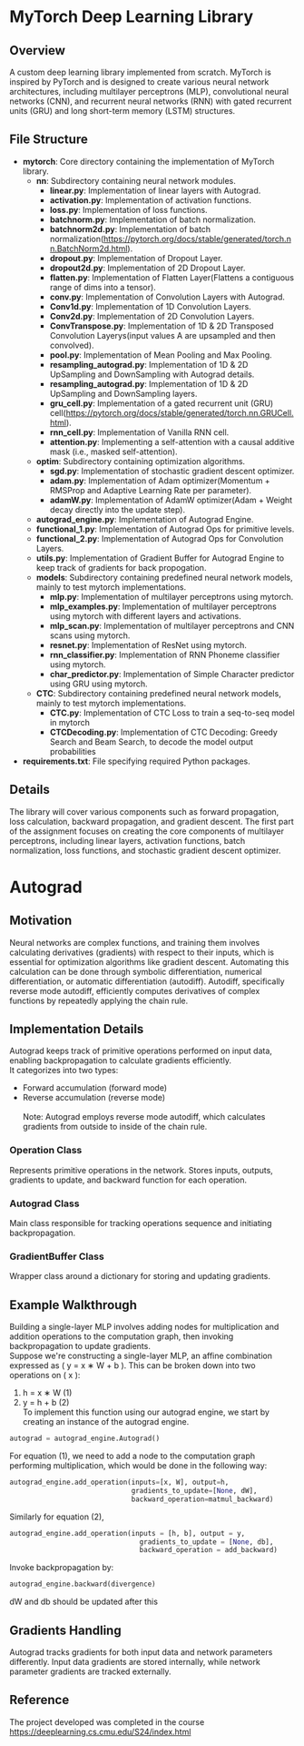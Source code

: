# MyTorch Deep Learning Library

## Overview
A custom deep learning library implemented from scratch. MyTorch is inspired by PyTorch and is designed to create various neural network architectures, including multilayer perceptrons (MLP), convolutional neural networks (CNN), and recurrent neural networks (RNN) with gated recurrent units (GRU) and long short-term memory (LSTM) structures.

## File Structure
- **mytorch**: Core directory containing the implementation of MyTorch library.
  - **nn**: Subdirectory containing neural network modules.
    - **linear.py**: Implementation of linear layers with Autograd.
    - **activation.py**: Implementation of activation functions.
    - **loss.py**: Implementation of loss functions.
    - **batchnorm.py**: Implementation of batch normalization.
    - **batchnorm2d.py**: Implementation of batch normalization(https://pytorch.org/docs/stable/generated/torch.nn.BatchNorm2d.html).
    - **dropout.py**: Implementation of Dropout Layer.
    - **dropout2d.py**: Implementation of 2D Dropout Layer.
    - **flatten.py**: Implementation of Flatten Layer(Flattens a contiguous range of dims into a tensor).
    - **conv.py**: Implementation of Convolution Layers with Autograd.
    - **Conv1d.py**: Implementation of 1D Convolution Layers.
    - **Conv2d.py**: Implementation of 2D Convolution Layers.
    - **ConvTranspose.py**: Implementation of 1D & 2D Transposed Convolution Layerys(input values A are upsampled and then convolved). 
    - **pool.py**: Implementation of Mean Pooling and Max Pooling.
    - **resampling_autograd.py**: Implementation of 1D & 2D UpSampling and DownSampling with Autograd details.
    - **resampling_autograd.py**: Implementation of 1D & 2D UpSampling and DownSampling layers.
    - **gru_cell.py**: Implementation of a gated recurrent unit (GRU) cell(https://pytorch.org/docs/stable/generated/torch.nn.GRUCell.html).
    - **rnn_cell.py**: Implementation of Vanilla RNN cell.
    - **attention.py**: Implementing a self-attention with a causal additive mask (i.e., masked self-attention).
  - **optim**: Subdirectory containing optimization algorithms.
    - **sgd.py**: Implementation of stochastic gradient descent optimizer.
    - **adam.py**: Implementation of Adam optimizer(Momentum + RMSProp and Adaptive Learning Rate per parameter).
    - **adamW.py**: Implementation of AdamW optimizer(Adam +  Weight decay directly into the update step).
  - **autograd_engine.py**: Implementation of Autograd Engine.
  - **functional_1.py**: Implementation of Autograd Ops for primitive levels.
  - **functional_2.py**: Implementation of Autograd Ops for Convolution Layers.
  - **utils.py**: Implementation of Gradient Buffer for Autograd Engine to keep track of gradients for back propogation.
  - **models**: Subdirectory containing predefined neural network models, mainly to test mytorch implementations.
    - **mlp.py**: Implementation of multilayer perceptrons using mytorch.
    - **mlp_examples.py**: Implementation of multilayer perceptrons using mytorch with different layers and activations.
    - **mlp_scan.py**: Implementation of multilayer perceptrons and CNN scans using mytorch.
    - **resnet.py**: Implementation of ResNet using mytorch.
    - **rnn_classifier.py**: Implementation of RNN Phoneme classifier using mytorch.
    - **char_predictor.py**: Implementation of Simple Character predictor using GRU using mytorch.
  - **CTC**: Subdirectory containing predefined neural network models, mainly to test mytorch implementations.
    - **CTC.py**: Implementation of CTC Loss to train a seq-to-seq model in mytorch
    - **CTCDecoding.py**: Implementation of CTC Decoding: Greedy Search and Beam Search, to decode the model output probabilities
- **requirements.txt**: File specifying required Python packages.

## Details
The library will cover various components such as forward propagation, loss calculation, backward propagation, and gradient descent. 
The first part of the assignment focuses on creating the core components of multilayer perceptrons, including linear layers, activation functions, batch normalization, loss functions, and stochastic gradient descent optimizer.

# Autograd

## Motivation
Neural networks are complex functions, and training them involves calculating derivatives (gradients) with respect to their inputs, which is essential for optimization algorithms like gradient descent. Automating this calculation can be done through symbolic differentiation, numerical differentiation, or automatic differentiation (autodiff). Autodiff, specifically reverse mode autodiff, efficiently computes derivatives of complex functions by repeatedly applying the chain rule.

## Implementation Details
Autograd keeps track of primitive operations performed on input data, enabling backpropagation to calculate gradients efficiently.  
It categorizes into two types:
- Forward accumulation (forward mode)
- Reverse accumulation (reverse mode)   
<br>Note: Autograd employs reverse mode autodiff, which calculates gradients from outside to inside of the chain rule.

### Operation Class
Represents primitive operations in the network. Stores inputs, outputs, gradients to update, and backward function for each operation.

### Autograd Class
Main class responsible for tracking operations sequence and initiating backpropagation.

### GradientBuffer Class
Wrapper class around a dictionary for storing and updating gradients.

## Example Walkthrough
Building a single-layer MLP involves adding nodes for multiplication and addition operations to the computation graph, then invoking backpropagation to update gradients.  
Suppose we're constructing a single-layer MLP, an affine combination expressed as \( y = x ∗ W + b \). This can be broken down into two operations on \( x \):
1. h = x ∗ W    (1)
2. y = h + b    (2)  
To implement this function using our autograd engine, we start by creating an instance of the autograd engine.  

```python
autograd = autograd_engine.Autograd()
```

For equation (1), we need to add a node to the computation graph performing multiplication, which would be done in the following way:

```python
autograd_engine.add_operation(inputs=[x, W], output=h,
                              gradients_to_update=[None, dW],
                              backward_operation=matmul_backward)
```

Similarly for equation (2),  

```python
autograd_engine.add_operation(inputs = [h, b], output = y,
                                gradients_to_update = [None, db],
                                backward_operation = add_backward)
```

Invoke backpropagation by:  

```python
autograd_engine.backward(divergence)
```

dW and db should be updated after this 

## Gradients Handling
Autograd tracks gradients for both input data and network parameters differently. Input data gradients are stored internally, while network parameter gradients are tracked externally.

## Reference
The project developed was completed in the course https://deeplearning.cs.cmu.edu/S24/index.html 
